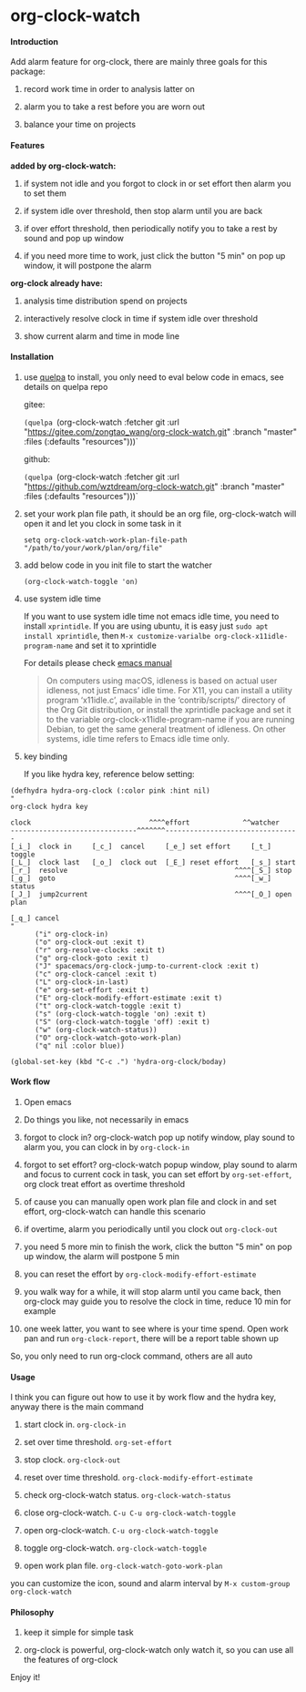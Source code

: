 # org-clock-watch

#### Introduction

Add alarm feature for org-clock, there are mainly three goals for this package:

1. record work time in order to analysis latter on

2. alarm you to take a rest before you are worn out

3. balance your time on projects

#### Features

**added by org-clock-watch:**

1. if system not idle and you forgot to clock in or set effort then alarm you to set them

2. if system idle over threshold, then stop alarm until you are back

3. if over effort threshold, then periodically notify you to take a rest by sound and pop up window

4. if you need more time to work, just click the button "5 min" on pop up window, it will postpone the alarm

**org-clock already have:**

1. analysis time distribution spend on projects

2. interactively resolve clock in time if system idle over threshold

3. show current alarm and time in mode line

#### Installation

1. use [quelpa](https://github.com/quelpa/quelpa) to install, you only need to eval below code in emacs, see details on quelpa repo

   gitee:

   `(quelpa `(org-clock-watch :fetcher git :url "https://gitee.com/zongtao_wang/org-clock-watch.git" :branch "master" :files (:defaults "resources")))` 

     github:

     `(quelpa `(org-clock-watch :fetcher git :url "https://github.com/wztdream/org-clock-watch.git" :branch "master" :files (:defaults "resources")))` 
  

2. set your work plan file path, it should be an org file, org-clock-watch will open it and let you clock in some task in it

    `setq org-clock-watch-work-plan-file-path "/path/to/your/work/plan/org/file"`

3. add below code in you init file to start the watcher

   `(org-clock-watch-toggle 'on)`

4. use system idle time

    If you want to use system idle time not emacs idle time, you need to install `xprintidle`. If you are using ubuntu, it is easy just `sudo apt install xprintidle`, then `M-x customize-varialbe org-clock-x11idle-program-name` and set it to xprintidle

    For details please check [emacs manual](https://www.gnu.org/software/emacs/manual/html_node/org/Resolving-idle-time.html)

    > On computers using macOS, idleness is based on actual user idleness, not just Emacs’ idle time. For X11, you can install a utility program ‘x11idle.c’, available in the ‘contrib/scripts/’ directory of the Org Git distribution, or install the xprintidle package and set it to the variable org-clock-x11idle-program-name if you are running Debian, to get the same general treatment of idleness. On other systems, idle time refers to Emacs idle time only.

5. key binding

   If you like hydra key, reference below setting:

```
(defhydra hydra-org-clock (:color pink :hint nil)
"
org-clock hydra key

clock                             ^^^^effort             ^^watcher
-------------------------------^^^^^^^---------------------------------
[_i_]  clock in     [_c_]  cancel     [_e_] set effort     [_t_] toggle
[_L_]  clock last   [_o_]  clock out  [_E_] reset effort   [_s_] start
[_r_]  resolve                                         ^^^^[_S_] stop
[_g_]  goto                                            ^^^^[_w_] status
[_J_]  jump2current                                    ^^^^[_O_] open plan

[_q_] cancel
"
      ("i" org-clock-in)
      ("o" org-clock-out :exit t)
      ("r" org-resolve-clocks :exit t)
      ("g" org-clock-goto :exit t)
      ("J" spacemacs/org-clock-jump-to-current-clock :exit t)
      ("c" org-clock-cancel :exit t)
      ("L" org-clock-in-last)
      ("e" org-set-effort :exit t)
      ("E" org-clock-modify-effort-estimate :exit t)
      ("t" org-clock-watch-toggle :exit t)
      ("s" (org-clock-watch-toggle 'on) :exit t)
      ("S" (org-clock-watch-toggle 'off) :exit t)
      ("w" (org-clock-watch-status))
      ("O" org-clock-watch-goto-work-plan)
      ("q" nil :color blue))

(global-set-key (kbd "C-c .") 'hydra-org-clock/boday)
```

#### Work flow

1. Open emacs

2. Do things you like, not necessarily in emacs

3. forgot to clock in? org-clock-watch pop up notify window, play sound to alarm you, you can clock in by `org-clock-in`

4. forgot to set effort? org-clock-watch popup window, play sound to alarm and focus to current cock in task, you can set effort by `org-set-effort`, org clock treat effort as overtime threshold

5. of cause you can manually open work plan file and clock in and set effort, org-clock-watch can handle this scenario

6. if overtime, alarm you periodically until you clock out `org-clock-out`

7. you need 5 more min to finish the work, click the button "5 min" on pop up window, the alarm will postpone 5 min

8. you can reset the effort by `org-clock-modify-effort-estimate`

9. you walk way for a while, it will stop alarm until you came back, then org-clock may guide you to resolve the clock in time, reduce 10 min for example

10. one week latter, you want to see where is your time spend. Open work pan and run `org-clock-report`, there will be a report table shown up

So, you only need to run org-clock command, others are all auto

#### Usage

I think you can figure out how to use it by work flow and the hydra key, anyway there is the main command

1. start clock in. `org-clock-in`

2. set over time threshold. `org-set-effort`

3. stop clock. `org-clock-out`

4. reset over time threshold. `org-clock-modify-effort-estimate`

5. check org-clock-watch status. `org-clock-watch-status`

6. close org-clock-watch. `C-u C-u org-clock-watch-toggle`

7. open org-clock-watch. `C-u org-clock-watch-toggle`

8. toggle org-clock-watch. `org-clock-watch-toggle`

9. open work plan file. `org-clock-watch-goto-work-plan`

you can customize the icon, sound and alarm interval by `M-x custom-group org-clock-watch`

#### Philosophy

1. keep it simple for simple task

2. org-clock is powerful, org-clock-watch only watch it, so you can use all the features of org-clock

Enjoy it!
